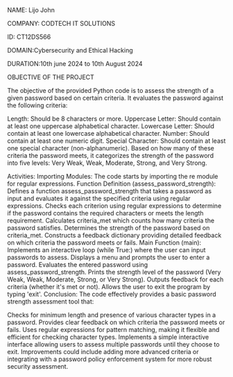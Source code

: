 NAME: Lijo John

COMPANY: CODTECH IT SOLUTIONS

ID: CT12DS566

DOMAIN:Cybersecurity and Ethical Hacking

DURATION:10th june 2024 to 10th August 2024

OBJECTIVE OF THE PROJECT

The objective of the provided Python code is to assess the strength of a given password based on certain criteria. It evaluates the password against the following criteria:

Length: Should be 8 characters or more.
Uppercase Letter: Should contain at least one uppercase alphabetical character.
Lowercase Letter: Should contain at least one lowercase alphabetical character.
Number: Should contain at least one numeric digit.
Special Character: Should contain at least one special character (non-alphanumeric).
Based on how many of these criteria the password meets, it categorizes the strength of the password into five levels: Very Weak, Weak, Moderate, Strong, and Very Strong.

Activities:
Importing Modules: The code starts by importing the re module for regular expressions.
Function Definition (assess_password_strength):
Defines a function assess_password_strength that takes a password as input and evaluates it against the specified criteria using regular expressions.
Checks each criterion using regular expressions to determine if the password contains the required characters or meets the length requirement.
Calculates criteria_met which counts how many criteria the password satisfies.
Determines the strength of the password based on criteria_met.
Constructs a feedback dictionary providing detailed feedback on which criteria the password meets or fails.
Main Function (main):
Implements an interactive loop (while True:) where the user can input passwords to assess.
Displays a menu and prompts the user to enter a password.
Evaluates the entered password using assess_password_strength.
Prints the strength level of the password (Very Weak, Weak, Moderate, Strong, or Very Strong).
Outputs feedback for each criteria (whether it's met or not).
Allows the user to exit the program by typing 'exit'.
Conclusion:
The code effectively provides a basic password strength assessment tool that:

Checks for minimum length and presence of various character types in a password.
Provides clear feedback on which criteria the password meets or fails.
Uses regular expressions for pattern matching, making it flexible and efficient for checking character types.
Implements a simple interactive interface allowing users to assess multiple passwords until they choose to exit.
Improvements could include adding more advanced criteria or integrating with a password policy enforcement system for more robust security assessment.
